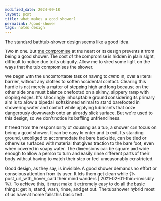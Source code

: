 ```yaml
---
modified_date: 2024-09-18
layout: post
title: what makes a good shower?
permalink: /good-shower
tags: notes design
---
```


The standard bathtub-shower design seems like a good idea.
<!--more-->
Two in one.
But [the compromise](https://www.wikiwand.com/en/articles/Design_by_committee) at the heart of its design prevents it from being a good shower.
The cost of the compromise is hidden in plain sight, difficult to notice due to its ubiquity.
Allow me to shed some light on the ways that the tub compromises the shower.

We begin with the uncomfortable task of having to _climb_ in, over a literal barrier, without any clothes to soften accidental contact.
Clearing this hurdle is not merely a matter of stepping high and long because on the other side one must balance onefooted on a skinny, slippery ramp with sloping edges.
It's shockingly inhospitable ground considering its primary aim is to allow a bipedal, softskinned animal to stand barefooted in showering water and contort while applying lubricants that ooze dangerously downwards onto an already slick surface.
But we're used to this design, so we don't notice its baffling unfriendliness.

If freed from the responsibility of doubling as a tub, a shower can focus on being a good shower.
It can be easy to enter and to exit.
Its standing ground, unobliged to accommodate the bare backside, can be tiled or otherwise surfaced with material that gives traction to the bare foot, even when covered in soapy water.
The dimensions can be square and wide enough to allow a person to turn and easily rinse different parts of their body without having to watch their step or feel unreasonably constricted.

Good design, as they say, is invisible.
A good shower demands no effort or conscious attention from its user.
It lets them get clean while {% post_url_with_hover_card their mind wanders | 2021-02-01-think-invisibly %}.
To achieve this, it must make it extremely easy to do all the basic things: get in, stand, wash, rinse, and get out.
The tubshower hybrid most of us have at home fails this basic test.